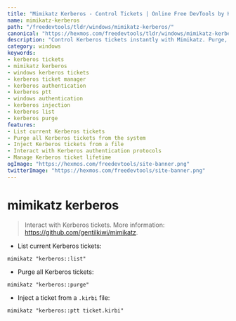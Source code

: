 ```yaml
---
title: "Mimikatz Kerberos - Control Tickets | Online Free DevTools by Hexmos"
name: mimikatz-kerberos
path: "/freedevtools/tldr/windows/mimikatz-kerberos/"
canonical: "https://hexmos.com/freedevtools/tldr/windows/mimikatz-kerberos/"
description: "Control Kerberos tickets instantly with Mimikatz. Purge, list, and inject tickets from files for authentication testing. Free online tool, no registration required."
category: windows
keywords:
- kerberos tickets
- mimikatz kerberos
- windows kerberos tickets
- kerberos ticket manager
- kerberos authentication
- kerberos ptt
- windows authentication
- kerberos injection
- kerberos list
- kerberos purge
features:
- List current Kerberos tickets
- Purge all Kerberos tickets from the system
- Inject Kerberos tickets from a file
- Interact with Kerberos authentication protocols
- Manage Kerberos ticket lifetime
ogImage: "https://hexmos.com/freedevtools/site-banner.png"
twitterImage: "https://hexmos.com/freedevtools/site-banner.png"
---
```


# mimikatz kerberos

> Interact with Kerberos tickets.
> More information: <https://github.com/gentilkiwi/mimikatz>.

- List current Kerberos tickets:

`mimikatz "kerberos::list"`

- Purge all Kerberos tickets:

`mimikatz "kerberos::purge"`

- Inject a ticket from a `.kirbi` file:

`mimikatz "kerberos::ptt ticket.kirbi"`
